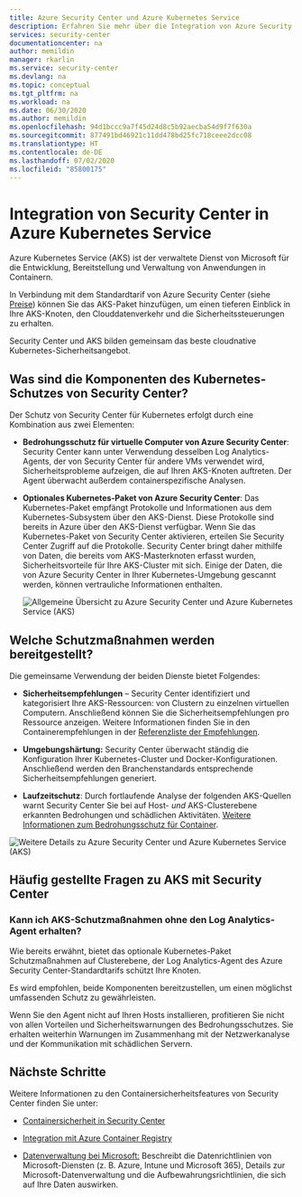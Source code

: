 ```yaml
---
title: Azure Security Center und Azure Kubernetes Service
description: Erfahren Sie mehr über die Integration von Azure Security Center in Azure Kubernetes Service.
services: security-center
documentationcenter: na
author: memildin
manager: rkarlin
ms.service: security-center
ms.devlang: na
ms.topic: conceptual
ms.tgt_pltfrm: na
ms.workload: na
ms.date: 06/30/2020
ms.author: memildin
ms.openlocfilehash: 94d1bccc9a7f45d24d8c5b92aecba54d9f7f630a
ms.sourcegitcommit: 877491bd46921c11dd478bd25fc718ceee2dcc08
ms.translationtype: HT
ms.contentlocale: de-DE
ms.lasthandoff: 07/02/2020
ms.locfileid: "85800175"
---
```

# <a name="azure-kubernetes-services-integration-with-security-center"></a>Integration von Security Center in Azure Kubernetes Service

Azure Kubernetes Service (AKS) ist der verwaltete Dienst von Microsoft für die Entwicklung, Bereitstellung und Verwaltung von Anwendungen in Containern. 

In Verbindung mit dem Standardtarif von Azure Security Center (siehe [Preise](security-center-pricing.md)) können Sie das AKS-Paket hinzufügen, um einen tieferen Einblick in Ihre AKS-Knoten, den Clouddatenverkehr und die Sicherheitssteuerungen zu erhalten.

Security Center und AKS bilden gemeinsam das beste cloudnative Kubernetes-Sicherheitsangebot.

## <a name="what-are-the-components-of-security-centers-kubernetes-protection"></a>Was sind die Komponenten des Kubernetes-Schutzes von Security Center?

Der Schutz von Security Center für Kubernetes erfolgt durch eine Kombination aus zwei Elementen:

- **Bedrohungsschutz für virtuelle Computer von Azure Security Center**: Security Center kann unter Verwendung desselben Log Analytics-Agents, der von Security Center für andere VMs verwendet wird, Sicherheitsprobleme aufzeigen, die auf Ihren AKS-Knoten auftreten. Der Agent überwacht außerdem containerspezifische Analysen.

- **Optionales Kubernetes-Paket von Azure Security Center**: Das Kubernetes-Paket empfängt Protokolle und Informationen aus dem Kubernetes-Subsystem über den AKS-Dienst. Diese Protokolle sind bereits in Azure über den AKS-Dienst verfügbar. Wenn Sie das Kubernetes-Paket von Security Center aktivieren, erteilen Sie Security Center Zugriff auf die Protokolle. Security Center bringt daher mithilfe von Daten, die bereits vom AKS-Masterknoten erfasst wurden, Sicherheitsvorteile für Ihre AKS-Cluster mit sich. Einige der Daten, die von Azure Security Center in Ihrer Kubernetes-Umgebung gescannt werden, können vertrauliche Informationen enthalten.

    ![Allgemeine Übersicht zu Azure Security Center und Azure Kubernetes Service (AKS)](./media/azure-kubernetes-service-integration/aks-asc-integration-overview.png)

## <a name="what-protections-are-provided"></a>Welche Schutzmaßnahmen werden bereitgestellt?

Die gemeinsame Verwendung der beiden Dienste bietet Folgendes:

* **Sicherheitsempfehlungen** – Security Center identifiziert und kategorisiert Ihre AKS-Ressourcen: von Clustern zu einzelnen virtuellen Computern. Anschließend können Sie die Sicherheitsempfehlungen pro Ressource anzeigen. Weitere Informationen finden Sie in den Containerempfehlungen in der [Referenzliste der Empfehlungen](recommendations-reference.md#recs-containers). 

* **Umgebungshärtung:** Security Center überwacht ständig die Konfiguration Ihrer Kubernetes-Cluster und Docker-Konfigurationen. Anschließend werden den Branchenstandards entsprechende Sicherheitsempfehlungen generiert.

* **Laufzeitschutz**: Durch fortlaufende Analyse der folgenden AKS-Quellen warnt Security Center Sie bei auf Host- *und* AKS-Clusterebene erkannten Bedrohungen und schädlichen Aktivitäten. [Weitere Informationen zum Bedrohungsschutz für Container](threat-protection.md#azure-containers).


     

![Weitere Details zu Azure Security Center und Azure Kubernetes Service (AKS)](./media/azure-kubernetes-service-integration/aks-asc-integration-detailed.png)



## <a name="aks-with-security-center-faq"></a>Häufig gestellte Fragen zu AKS mit Security Center

### <a name="can-i-still-get-aks-protections-without-the-log-analytics-agent"></a>Kann ich AKS-Schutzmaßnahmen ohne den Log Analytics-Agent erhalten?

Wie bereits erwähnt, bietet das optionale Kubernetes-Paket Schutzmaßnahmen auf Clusterebene, der Log Analytics-Agent des Azure Security Center-Standardtarifs schützt Ihre Knoten. 

Es wird empfohlen, beide Komponenten bereitzustellen, um einen möglichst umfassenden Schutz zu gewährleisten.

Wenn Sie den Agent nicht auf Ihren Hosts installieren, profitieren Sie nicht von allen Vorteilen und Sicherheitswarnungen des Bedrohungsschutzes. Sie erhalten weiterhin Warnungen im Zusammenhang mit der Netzwerkanalyse und der Kommunikation mit schädlichen Servern.



## <a name="next-steps"></a>Nächste Schritte

Weitere Informationen zu den Containersicherheitsfeatures von Security Center finden Sie unter:

* [Containersicherheit in Security Center](container-security.md)

* [Integration mit Azure Container Registry](azure-container-registry-integration.md)

* [Datenverwaltung bei Microsoft:](https://www.microsoft.com/trust-center/privacy/data-management) Beschreibt die Datenrichtlinien von Microsoft-Diensten (z. B. Azure, Intune und Microsoft 365), Details zur Microsoft-Datenverwaltung und die Aufbewahrungsrichtlinien, die sich auf Ihre Daten auswirken.
